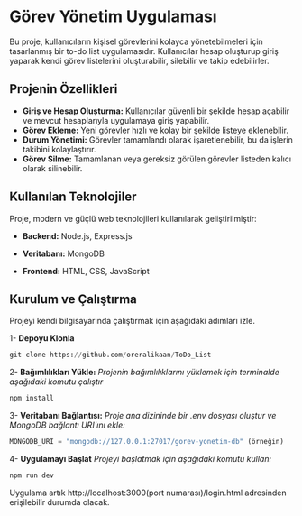 # Görev Yönetim Uygulaması
Bu proje, kullanıcıların kişisel görevlerini kolayca yönetebilmeleri için tasarlanmış bir to-do list uygulamasıdır. Kullanıcılar hesap oluşturup giriş yaparak kendi görev listelerini oluşturabilir, silebilir ve takip edebilirler.

## Projenin Özellikleri
- **Giriş ve Hesap Oluşturma:**  Kullanıcılar güvenli bir şekilde hesap açabilir ve mevcut hesaplarıyla uygulamaya giriş yapabilir.
- **Görev Ekleme:**  Yeni görevler hızlı ve kolay bir şekilde listeye eklenebilir.
- **Durum Yönetimi:** Görevler tamamlandı olarak işaretlenebilir, bu da işlerin takibini kolaylaştırır.
- **Görev Silme:** Tamamlanan veya gereksiz görülen görevler listeden kalıcı olarak silinebilir.

## Kullanılan Teknolojiler
Proje, modern ve güçlü web teknolojileri kullanılarak geliştirilmiştir:

- **Backend:** Node.js, Express.js

- **Veritabanı:** MongoDB

- **Frontend:** HTML, CSS, JavaScript

## Kurulum ve Çalıştırma
Projeyi kendi bilgisayarında çalıştırmak için aşağıdaki adımları izle.

1- **Depoyu Klonla**
```python
git clone https://github.com/oreralikaan/ToDo_List
```
2- **Bağımlılıkları Yükle:**
*Projenin bağımlılıklarını yüklemek için terminalde aşağıdaki komutu çalıştır*
```python
npm install
```
3- **Veritabanı Bağlantısı:**
*Proje ana dizininde bir .env dosyası oluştur ve MongoDB bağlantı URI'ını ekle:*
```python
MONGODB_URI = "mongodb://127.0.0.1:27017/gorev-yonetim-db" (örneğin)
```
4- **Uygulamayı Başlat**
*Projeyi başlatmak için aşağıdaki komutu kullan:*
```python
npm run dev
```

Uygulama artık http://localhost:3000(port numarası)/login.html adresinden erişilebilir durumda olacak.

